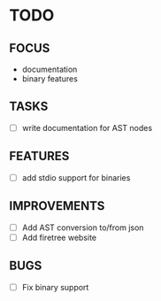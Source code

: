 # TODO

## FOCUS

- documentation
- binary features

## TASKS

- [ ] write documentation for AST nodes

## FEATURES

- [ ] add stdio support for binaries

## IMPROVEMENTS

- [ ] Add AST conversion to/from json
- [ ] Add firetree website

## BUGS

- [ ] Fix binary support
